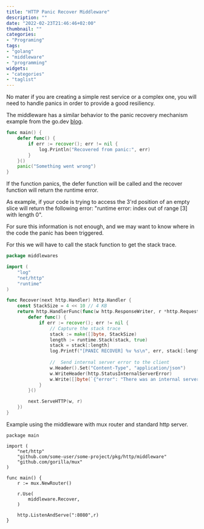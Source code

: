 ```yaml
---
title: "HTTP Panic Recover Middleware"
description: ""
date: "2022-02-23T21:46:46+02:00"
thumbnail: ""
categories:
- "Programing"
tags:
- "golang"
- "middleware"
- "programming"
widgets:
- "categories"
- "taglist"
---
```


No mater if you are creating a simple rest service or a complex one, you will need to handle panics in order to provide a good resiliency.

<!--more--> 

The middleware has a similar behavior to the panic recovery mechanism example from the go.dev [blog](https://go.dev/blog/defer-panic-and-recover).
```go
func main() {
    defer func() {
        if err := recover(); err != nil {
            log.Println("Recovered from panic:", err)
        }
    }()
    panic("Something went wrong")
}
```

If the function panics, the defer function will be called and the recover function will return the runtime error. 

As example, if your code is trying to access the 3'rd position of an empty slice will return the following error: "runtime error: index out of range [3] with length 0".

For sure this information is not enough, and we may want to know where in the code the panic has been triggered.

For this we will have to call the stack function to get the stack trace.

```go
package middlewares

import (
	"log"
	"net/http"
	"runtime"
)

func Recover(next http.Handler) http.Handler {
	const StackSize = 4 << 10 // 4 KB
	return http.HandlerFunc(func(w http.ResponseWriter, r *http.Request) {
		defer func() {
			if err := recover(); err != nil {
				// Capture the stack trace
				stack := make([]byte, StackSize)
				length := runtime.Stack(stack, true)
				stack = stack[:length]
				log.Printf("[PANIC RECOVER] %v %s\n", err, stack[:length])
				
				//	Send internal server error to the client
				w.Header().Set("Content-Type", "application/json")
				w.WriteHeader(http.StatusInternalServerError)
				w.Write([]byte(`{"error": "There was an internal server error"}`))
			}
		}()

		next.ServeHTTP(w, r)
	})
}
```

Example using the middleware with mux router and standard http server.
```golang
package main

import (
	"net/http"
	"github.com/some-user/some-project/pkg/http/middleware"
	"github.com/gorilla/mux"
)

func main() {
	r := mux.NewRouter()

	r.Use(
		middleware.Recover,
	)

	http.ListenAndServe(":8080",r)
}
```